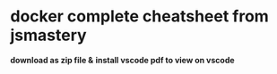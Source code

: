 # docker complete cheatsheet from jsmastery

**download as zip file &**
**install vscode pdf to view on vscode**

